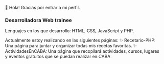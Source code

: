 :wave: Hola! Gracias por entrar a mi perfil.
### Desarrolladora Web trainee

Lenguajes en los que desarrollo: HTML, CSS, JavaScript y PHP.

Actualmente estoy realizando en las siguientes páginas:
:sparkles: Recetario-PHP: Una página para juntar y organizar todas mis recetas favoritas.
:sparkles: ActividadesEnCABA: Una página que recopilará actividades, cursos, lugares y eventos gratuitos que se puedan realizar en CABA.

<!--
**MartinaFSA/MartinaFSA** is a ✨ _special_ ✨ repository because its `README.md` (this file) appears on your GitHub profile.
-->
